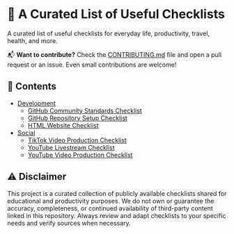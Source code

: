 # 🔨 A Curated List of Useful Checklists

A curated list of useful checklists for everyday life, productivity, travel, health, and more.

📬 **Want to contribute?** Check the [CONTRIBUTING.md](CONTRIBUTING.md) file and open a pull request or an issue. Even small contributions are welcome!

## 📝 Contents

- [Development](Development)
  - [GitHub Community Standards Checklist](Development/GitHub_Community_Standards_Checklist.md)
  - [GitHub Repository Setup Checklist](Development/GitHub_Repository_Setup_Checklist.md)
  - [HTML Website Checklist](Development/HTML_Website_Checklist.md)
- [Social](Social)
  - [TikTok Video Production Checklist](Social/TikTok_Video_Production_Checklist.md)
  - [YouTube Livestream Checklist](Social/YouTube_Livestream_Checklist.md)
  - [YouTube Video Production Checklist](Social/YouTube_Video_Production_Checklist.md)

## ⚠️ Disclaimer

This project is a curated collection of publicly available checklists shared for educational and productivity purposes. We do not own or guarantee the accuracy, completeness, or continued availability of third-party content linked in this repository. Always review and adapt checklists to your specific needs and verify sources when necessary.
